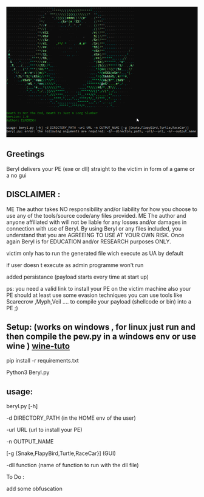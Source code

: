 ![Alt text](<2023-08-31 09_57_39-Command Prompt.png>)


Greetings
--------------------

Beryl delivers your PE (exe or dll) straight to the victim in form of a game or a no gui 

DISCLAIMER :
----------------------

ME The author takes NO responsibility and/or liability for how you choose to use any of the tools/source code/any files provided. ME The author and anyone affiliated with will not be liable for any losses and/or damages in connection with use of Beryl. By using Beryl or any files included, you understand that you are AGREEING TO USE AT YOUR OWN RISK. Once again Beryl is for EDUCATION and/or RESEARCH purposes ONLY.

victim only has to run the generated file wich execute as UA by default

if user doesn t execute as admin programme won't run

added persistance (payload starts every time at start up)

ps: you need a valid link to install your PE on the victim machine
    also your PE should at least use some evasion techniques 
    you can use tools like Scarecrow ,Myph,Veil .... to compile your payload (shellcode or bin) into a PE  ;)

Setup: (works on windows , for linux just run and then compile the pew.py in a windows env or use wine ) [wine-tuto](https://github.com/ELMERIKH/Keres/blob/master/wine-tuto/wine.md)
-------------------------------------------------------------------

pip install -r requirements.txt 

Python3 Beryl.py

usage: 
---------------------------

beryl.py [-h] 

-d DIRECTORY_PATH (in the HOME env of the user)

-url URL (url to install your PE)

-n OUTPUT_NAME 

[-g {Snake,FlapyBird,Turtle,RaceCar}] (GUI)

-dll function (name of function to run with the dll file)

To Do :

add some obfuscation 

